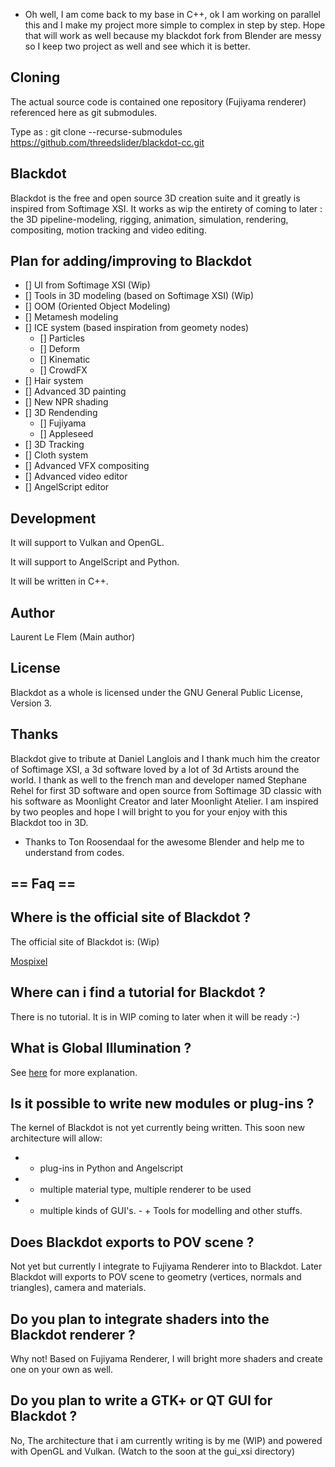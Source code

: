 - Oh well, I am come back to my base in C++, ok I am working on parallel this and I make my project more simple to complex in step by step. Hope that will work as well because my blackdot fork from Blender are messy so I keep two project as well and see which it is better.


Cloning
-------------
The actual source code is contained one repository (Fujiyama renderer) referenced here as git submodules.

Type as : git clone --recurse-submodules https://github.com/threedslider/blackdot-cc.git

Blackdot
-------------

Blackdot is the free and open source 3D creation suite and it greatly is inspired from Softimage XSI.
It works as wip the entirety of coming to later : the 3D pipeline-modeling, rigging, animation, simulation,
rendering, compositing, motion tracking and video editing.


Plan for adding/improving to Blackdot
-------------

- [] UI from Softimage XSI (Wip)
- [] Tools in 3D modeling (based on Softimage XSI) (Wip)
- [] OOM (Oriented Object Modeling)
- [] Metamesh modeling
- [] ICE system (based inspiration from geomety nodes)
	- [] Particles
	- [] Deform
	- [] Kinematic
	- [] CrowdFX
- [] Hair system
- [] Advanced 3D painting
- [] New NPR shading
- [] 3D Rendending
	- [] Fujiyama
	- [] Appleseed
- [] 3D Tracking
- [] Cloth system
- [] Advanced VFX compositing
- [] Advanced video editor 
- [] AngelScript editor


Development
-------------

It will support to Vulkan and OpenGL.

It will support to AngelScript and Python.

It will be written in C++.


Author
-------------

Laurent Le Flem (Main author)


License
-------------

Blackdot as a whole is licensed under the GNU General Public License, Version 3.


Thanks
-------------

Blackdot give to tribute at Daniel Langlois and I thank much him the creator of Softimage XSI, a 3d software loved by a lot of 3d Artists around the world. 
I thank as well to the french man and developer named Stephane Rehel for first 3D software and open source from Softimage 3D classic with his software as Moonlight Creator and later Moonlight Atelier. 
I am inspired by two peoples and hope I will bright to you for your enjoy with this Blackdot too in 3D.

- Thanks to Ton Roosendaal for the awesome Blender and help me to understand from codes.



== Faq ==
-------------


Where is the official site of Blackdot ?
-------------

  The official site of Blackdot is: (Wip)

  [Mospixel](https://www.mospixel.com)



Where can i find a tutorial for Blackdot ?
-------------

  There is no tutorial. It is in WIP coming to later when it will be ready :-)


What is Global Illumination ?
-------------

See [here](https://en.wikipedia.org/wiki/Global_illumination) for more explanation.



Is it possible to write new modules or plug-ins ?
-------------

  The kernel of Blackdot is not yet currently being written. This soon new
  architecture will allow:
  -  + plug-ins in Python and Angelscript
  -  + multiple material type, multiple renderer to be used
  -  + multiple kinds of GUI's.
	-  + Tools for modelling and other stuffs.



Does Blackdot exports to POV scene ?
-------------

  Not yet but currently I integrate to Fujiyama Renderer into to Blackdot. 
  Later Blackdot will exports to POV scene to geometry (vertices, normals and triangles), camera and materials.



Do you plan to integrate shaders into the Blackdot renderer ?
-------------

  Why not! Based on Fujiyama Renderer, I will bright more shaders and create one on your own as well.



Do you plan to write a GTK+ or QT GUI for Blackdot ?
----------------------------------------------------------------------------

  No, The architecture that i am currently writing is by me (WIP) and powered with OpenGL and Vulkan.
   (Watch to the soon at the gui_xsi directory)


